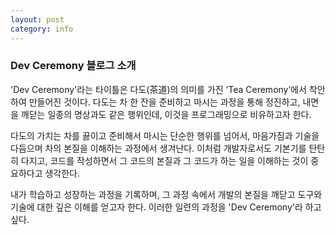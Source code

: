 ```yaml
---
layout: post
category: info
---
```


### Dev Ceremony 블로그 소개

'Dev Ceremony'라는 타이틀은 다도(茶道)의 의미를 가진 ‘Tea Ceremony’에서 착안하여 만들어진 것이다. 다도는 차 한 잔을 준비하고 마시는 과정을 통해 정진하고, 내면을 깨닫는 일종의 명상과도 같은 행위인데, 이것을 프로그래밍으로 비유하고자 한다.

다도의 가치는 차를 끓이고 준비해서 마시는 단순한 행위를 넘어서, 마음가짐과 기술을 다듬으며 차의 본질을 이해하는 과정에서 생겨난다. 이처럼 개발자로서도 기본기를 탄탄히 다지고, 코드를 작성하면서 그 코드의 본질과 그 코드가 하는 일을 이해하는 것이 중요하다고 생각한다.

내가 학습하고 성장하는 과정을 기록하며, 그 과정 속에서 개발의 본질을 깨닫고 도구와 기술에 대한 깊은 이해를 얻고자 한다. 이러한 일련의 과정을 'Dev Ceremony'라 하고 싶다.